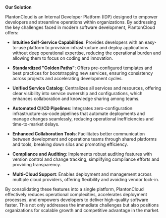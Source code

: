 **Our Solution**

PlantonCloud is an Internal Developer Platform (IDP) designed to empower developers and streamline operations within
organizations. By addressing the key challenges faced in modern software development, PlantonCloud offers:

- **Intuitive Self-Service Capabilities**: Provides developers with an easy-to-use platform to provision infrastructure
  and deploy applications without deep operational expertise, reducing the operational burden and allowing them to focus
  on coding and innovation.

- **Standardized "Golden Paths"**: Offers pre-configured templates and best practices for bootstrapping new services,
  ensuring consistency across projects and accelerating development cycles.

- **Unified Service Catalog**: Centralizes all services and resources, offering clear visibility into service ownership
  and configurations, which enhances collaboration and knowledge sharing among teams.

- **Automated CI/CD Pipelines**: Integrates zero-configuration infrastructure-as-code pipelines that automate
  deployments and manage changes seamlessly, reducing operational inefficiencies and time-to-market delays.

- **Enhanced Collaboration Tools**: Facilitates better communication between development and operations teams through
  shared platforms and tools, breaking down silos and promoting efficiency.

- **Compliance and Auditing**: Implements robust auditing features with version control and change tracking, simplifying
  compliance efforts and providing transparency.

- **Multi-Cloud Support**: Enables deployment and management across multiple cloud providers, offering flexibility and
  avoiding vendor lock-in.

By consolidating these features into a single platform, PlantonCloud effectively reduces operational complexities,
accelerates deployment processes, and empowers developers to deliver high-quality software faster. This not only
addresses the immediate challenges but also positions organizations for scalable growth and competitive advantage in the
market.
